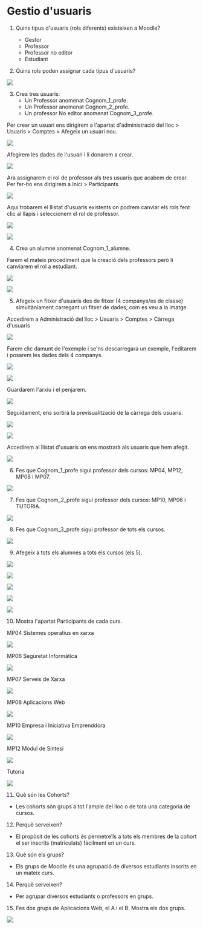 # Gestio d'usuaris
1. Quins tipus d'usuaris (rols diferents) existeixen a Moodle?
    - Gestor
    - Professor
    - Professor no editor
    - Estudiant

2. Quins rols poden assignar cada tipus d'usuaris?

![](fotos/Selección_034.png)

3. Crea tres usuaris:
    - Un Professor anomenat Cognom_1_profe.
    - Un Professor anomenat Cognom_2_profe.
    - Un professor No editor anomenat Cognom_3_profe.

Per crear un usuari ens dirigirem a l'apartat d'administració del lloc > Usuaris > Comptes > Afegeix un usuari nou.

![](fotos/Selección_002.png)

Afegirem les dades de l'usuari i li donarem a crear.

![](fotos/Selección_001.png)

Ara assignarem el rol de professor als tres usuaris que acabem de crear. Per fer-ho ens dirigirem a Inici > Participants

![](fotos/Selección_005.png)

Aquí trobarem el llistat d'usuaris existents on podrem canviar els rols fent clic al llapis i seleccionem el rol de professor.

![](fotos/Selección_006.png)

![](fotos/Selección_007.png)

4. Crea un alumne anomenat Cognom_1_alumne.

Farem el mateix procediment que la creació dels professors però li canviarem el rol a estudiant.

![](fotos/Selección_008.png)

![](fotos/Selección_009.png)

5. Afegeix un fitxer d'usuaris des de fitxer (4 companys/es de classe) simultàniament carregant un fitxer de dades, com es veu a la imatge.

Accedirem a Administració del lloc > Usuaris > Comptes > Càrrega d'usuaris

![](fotos/Selección_013.png)

Farem clic damunt de l'exemple i se'ns descarregara un exemple, l'editarem i posarem les dades dels 4 companys.

![](fotos/Selección_014.png)

![](fotos/Selección_017.png)

Guardarem l'arxiu i el penjarem.

![](fotos/Selección_016.png)

Seguidament, ens sortirà la previsualització de la càrrega dels usuaris.

![](fotos/Selección_018.png)

![](fotos/Selección_019.png)

Accedirem al llistat d'usuaris on ens mostrarà als usuaris que hem afegit.

![](fotos/Selección_020.png)

6. Fes que Cognom_1_profe sigui professor dels cursos: MP04, MP12, MP08 i MP07.

![](fotos/Selección_010.png)


7. Fes que Cognom_2_profe sigui professor dels cursos: MP10, MP06 i TUTORIA.

![](fotos/Selección_011.png)


8. Fes que Cognom_3_profe sigui professor de tots els cursos.

![](fotos/Selección_012.png)

9. Afegeix a tots els alumnes a tots els cursos (els 5).

![](fotos/Selección_021.png)

![](fotos/Selección_022.png)

![](fotos/Selección_023.png)

![](fotos/Selección_024.png)

![](fotos/Selección_025.png)

10. Mostra l'apartat Participants de cada curs.

MP04 Sistemes operatius en xarxa

![](fotos/Selección_028.png)

MP06 Seguretat Informàtica

![](fotos/Selección_026.png)

MP07 Serveis de Xarxa

![](fotos/Selección_029.png)

MP08 Aplicacions Web

![](fotos/Selección_030.png)

MP10 Empresa i Iniciativa Emprenddora

![](fotos/Selección_027.png)

MP12 Mòdul de Síntesi

![](fotos/Selección_031.png)

Tutoria

![](fotos/Selección_032.png)


11. Què són les Cohorts?

- Les cohorts són grups a tot l'ample del lloc o de tota una categoria de cursos.

12. Perquè serveixen?

 - El propòsit de les cohorts és permetre'ls a tots els membres de la cohort el ser inscrits (matriculats) fàcilment en un curs.

13. Què són els grups?

- Els grups de Moodle és una agrupació de diversos estudiants inscrits en un mateix curs.

14. Perquè serveixen?

- Per agrupar diversos estudiants o professors en grups.

15. Fes dos grups de Aplicacions Web, el A i el B. Mostra els dos grups.

![](fotos/Selección_033.png)


















